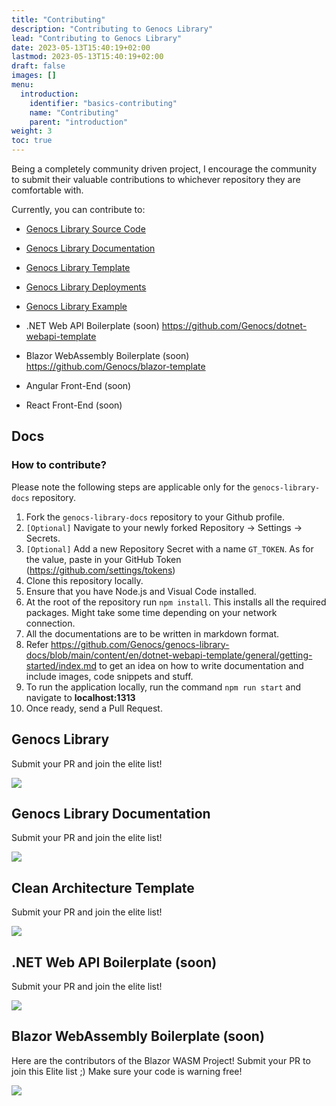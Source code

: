 ```yaml
---
title: "Contributing"
description: "Contributing to Genocs Library"
lead: "Contributing to Genocs Library"
date: 2023-05-13T15:40:19+02:00
lastmod: 2023-05-13T15:40:19+02:00
draft: false
images: []
menu:
  introduction:
    identifier: "basics-contributing"
    name: "Contributing"
    parent: "introduction"
weight: 3
toc: true
---
```


Being a completely community driven project, I encourage the community to submit their valuable contributions to whichever repository they are comfortable with.

Currently, you can contribute to:

- [Genocs Library Source Code](https://github.com/Genocs/genocs-library)
- [Genocs Library Documentation](https://github.com/Genocs/genocs-library-docs)
- [Genocs Library Template](https://github.com/Genocs/genocs-library-templates)
- [Genocs Library Deployments](https://github.com/Genocs/enterprise-containers)
- [Genocs Library Example](https://github.com/Genocs/genocs-basket)

- .NET Web API Boilerplate (soon) https://github.com/Genocs/dotnet-webapi-template
- Blazor WebAssembly Boilerplate (soon) https://github.com/Genocs/blazor-template
- Angular Front-End (soon)
- React Front-End (soon)

## Docs

### How to contribute?

Please note the following steps are applicable only for the `genocs-library-docs` repository.

1. Fork the `genocs-library-docs` repository to your Github profile.
2. `[Optional]` Navigate to your newly forked Repository -> Settings -> Secrets.
3. `[Optional]` Add a new Repository Secret with a name `GT_TOKEN`. As for the value, paste in your GitHub Token (https://github.com/settings/tokens)
4. Clone this repository locally.
5. Ensure that you have Node.js and Visual Code installed.
6. At the root of the repository run `npm install`. This installs all the required packages. Might take some time depending on your network connection.
7. All the documentations are to be written in markdown format.
8. Refer https://github.com/Genocs/genocs-library-docs/blob/main/content/en/dotnet-webapi-template/general/getting-started/index.md to get an idea on how to write documentation and include images, code snippets and stuff.
9. To run the application locally, run the command `npm run start` and navigate to **localhost:1313**
10. Once ready, send a Pull Request.


## Genocs Library

Submit your PR and join the elite list!

<a href="https://github.com/Genocs/genocs-library/graphs/contributors">
  <img src="https://contrib.rocks/image?repo=Genocs/genocs-library" />
</a>

## Genocs Library Documentation

Submit your PR and join the elite list!

<a href="https://github.com/Genocs/genocs-library-docs/graphs/contributors">
  <img src="https://contrib.rocks/image?repo=Genocs/genocs-library-docs" />
</a>

## Clean Architecture Template

Submit your PR and join the elite list!

<a href="https://github.com/Genocs/genocs-library/graphs/contributors">
  <img src="https://contrib.rocks/image?repo=Genocs/genocs-library" />
</a>

## .NET Web API Boilerplate (soon)

Submit your PR and join the elite list!

<a href="https://github.com/Genocs/genocs-library/graphs/contributors">
  <img src="https://contrib.rocks/image?repo=Genocs/genocs-library" />
</a>

## Blazor WebAssembly Boilerplate (soon)

Here are the contributors of the Blazor WASM Project! Submit your PR to join this Elite list ;) Make sure your code is warning free!

<a href="https://github.com/Genocs/genocs-library/graphs/contributors">
  <img src="https://contrib.rocks/image?repo=Genocs/genocs-library" />
</a>